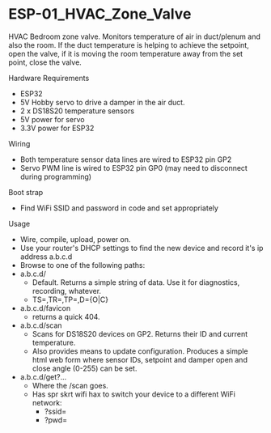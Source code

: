 # ESP-01_HVAC_Zone_Valve
HVAC Bedroom zone valve. Monitors temperature of air in duct/plenum and also the room. If the duct temperature is helping to achieve the setpoint, open the valve, if it is moving the room temperature away from the set point, close the valve.

Hardware Requirements
* ESP32
* 5V Hobby servo to drive a damper in the air duct.
* 2 x DS18S20 temperature sensors
* 5V power for servo
* 3.3V power for ESP32
  
Wiring
* Both temperature sensor data lines are wired to ESP32 pin GP2
* Servo PWM line is wired to ESP32 pin GP0 (may need to disconnect during programming)

Boot strap
* Find WiFi SSID and password in code and set appropriately

Usage
* Wire, compile, upload, power on.
* Use your router's DHCP settings to find the new device and record it's ip address a.b.c.d
* Browse to one of the following paths:
* a.b.c.d/
  * Default. Returns a simple string of data. Use it for diagnostics, recording, whatever.
  * TS=<set point>,TR=<room temp>,TP=<plenum temp>,D={O|C}
* a.b.c.d/favicon
  * returns a quick 404.
* a.b.c.d/scan
  * Scans for DS18S20 devices on GP2. Returns their ID and current temperature.
  * Also provides means to update configuration. Produces a simple html web form where sensor IDs, setpoint and damper open and close angle (0-255) can be set.
* a.b.c.d/get?...
  * Where the /scan <submit> goes.
  * Has spr skrt wifi hax to switch your device to a different WiFi network:
    * ?ssid=
    * ?pwd=
